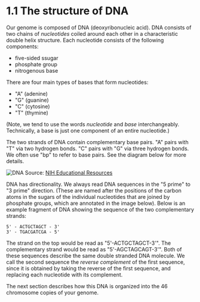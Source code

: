 # 1.1 The structure of DNA

Our genome is composed of DNA (deoxyribonucleic acid).
DNA consists of two chains of *nucleotides* coiled around each other in a characteristic double helix structure.
Each nucleotide consists of the following components:

* five-sided ssugar
* phosphate group
* nitrogenous base

There are four main types of bases that form nucleotides:

* "A" (adenine)
* "G" (guanine)
* "C" (cytosine)
* "T" (thymine)

(Note, we tend to use the words *nucleotide* and *base* interchangeably. Technically, a base is just one component of an entire nucleotide.)

The two strands of DNA contain complementary base pairs.
"A" pairs with "T" via two hydrogen bonds. "C" pairs with "G" via three hydrogen bonds.
We often use "bp" to refer to base pairs.
See the diagram below for more details.

![DNA](images/DNA.jpg)
Source: [NIH Educational Resources](https://www.genome.gov/genetics-glossary/Deoxyribonucleic-Acid)

DNA has directionality. We always read DNA sequences in the "5 prime" to "3 prime" direction. (These are named after the positions of the carbon atoms in the sugars of the individual nucleotides that are joined by phosphate groups, which are annotated in the image below). Below is an example fragment of DNA showing the sequence of the two complementary strands:

```
5' - ACTGCTAGCT - 3'
3' - TGACGATCGA - 5'
```

The strand on the top would be read as "5'-ACTGCTAGCT-3'".
The complementary strand would be read as "5'-AGCTAGCAGT-3'".
Both of these sequences describe the same double stranded DNA molecule.
We call the second sequence the *reverse complement* of the first sequence, since it is obtained by taking the reverse of the first sequence, and replacing each nucleotide with its complement.

The next section describes how this DNA is organized into the 46 chromosome copies of your genome.
